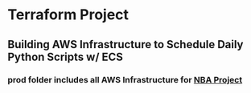 # Terraform Project 
## Building AWS Infrastructure to Schedule Daily Python Scripts w/ ECS
### prod folder includes all AWS Infrastructure for [NBA Project](https://github.com/jyablonski/NBA-Dashboard)